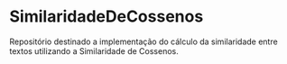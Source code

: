 # SimilaridadeDeCossenos
Repositório destinado a implementação do cálculo da similaridade entre textos utilizando a Similaridade de Cossenos.
